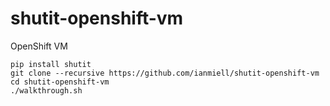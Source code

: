 # shutit-openshift-vm
OpenShift VM

```
pip install shutit
git clone --recursive https://github.com/ianmiell/shutit-openshift-vm
cd shutit-openshift-vm
./walkthrough.sh
```


